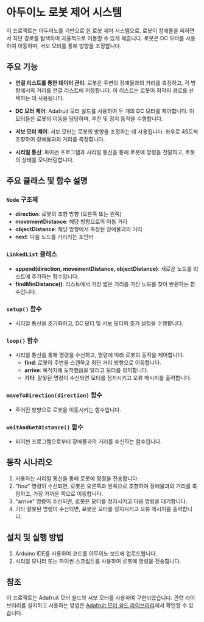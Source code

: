 # 아두이노 로봇 제어 시스템

이 프로젝트는 아두이노를 기반으로 한 로봇 제어 시스템으로, 로봇이 장애물을 피하면서 최단 경로를 탐색하여 자율적으로 이동할 수 있게 해줍니다. 로봇은 DC 모터를 사용하여 이동하며, 서보 모터를 통해 방향을 조정합니다.

## 주요 기능

- **연결 리스트를 통한 데이터 관리**: 로봇은 주변의 장애물과의 거리를 측정하고, 각 방향에서의 거리를 연결 리스트에 저장합니다. 이 리스트는 로봇이 최적의 경로를 선택하는 데 사용됩니다.
  
- **DC 모터 제어**: Adafruit 모터 쉴드를 사용하여 두 개의 DC 모터를 제어합니다. 이 모터들은 로봇의 이동을 담당하며, 후진 및 정지 동작을 수행합니다.

- **서보 모터 제어**: 서보 모터는 로봇의 방향을 조정하는 데 사용됩니다. 좌우로 45도씩 조향하여 장애물과의 거리를 측정합니다.

- **시리얼 통신**: 파이썬 프로그램과 시리얼 통신을 통해 로봇에 명령을 전달하고, 로봇의 상태를 모니터링합니다.

## 주요 클래스 및 함수 설명

### `Node` 구조체

- **direction**: 로봇의 조향 방향 (오른쪽 또는 왼쪽)
- **movementDistance**: 해당 방향으로의 이동 거리
- **objectDistance**: 해당 방향에서 측정된 장애물과의 거리
- **next**: 다음 노드를 가리키는 포인터

### `LinkedList` 클래스

- **append(direction, movementDistance, objectDistance)**: 새로운 노드를 리스트에 추가하는 함수입니다.
- **findMinDistance()**: 리스트에서 가장 짧은 거리를 가진 노드를 찾아 반환하는 함수입니다.

### `setup()` 함수

- 시리얼 통신을 초기화하고, DC 모터 및 서보 모터의 초기 설정을 수행합니다.

### `loop()` 함수

- 시리얼 통신을 통해 명령을 수신하고, 명령에 따라 로봇의 동작을 제어합니다.
  - **find**: 로봇이 주변을 스캔하고 최단 거리 방향으로 이동합니다.
  - **arrive**: 목적지에 도착했음을 알리고 모터를 정지합니다.
  - **기타**: 잘못된 명령이 수신되면 모터를 정지시키고 오류 메시지를 출력합니다.

### `moveToDirection(direction)` 함수

- 주어진 방향으로 로봇을 이동시키는 함수입니다.

### `waitAndGetDistance()` 함수

- 파이썬 프로그램으로부터 장애물과의 거리를 수신하는 함수입니다.

## 동작 시나리오

1. 사용자는 시리얼 통신을 통해 로봇에 명령을 전송합니다.
2. "find" 명령이 수신되면, 로봇은 오른쪽과 왼쪽으로 조향하여 장애물과의 거리를 측정하고, 가장 가까운 쪽으로 이동합니다.
3. "arrive" 명령이 수신되면, 로봇은 모터를 정지시키고 다음 명령을 대기합니다.
4. 기타 잘못된 명령이 수신되면, 로봇은 모터를 정지시키고 오류 메시지를 출력합니다.

## 설치 및 실행 방법

1. Arduino IDE를 사용하여 코드를 아두이노 보드에 업로드합니다.
2. 시리얼 모니터 또는 파이썬 스크립트를 사용하여 로봇에 명령을 전송합니다.

## 참조

이 프로젝트는 Adafruit 모터 쉴드와 서보 모터를 사용하여 구현되었습니다. 관련 라이브러리를 설치하고 사용하는 방법은 [Adafruit 모터 쉴드 라이브러리](https://learn.adafruit.com/adafruit-motor-shield/library-reference)에서 확인할 수 있습니다.

